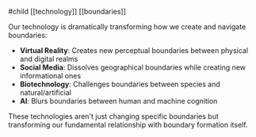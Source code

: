 #child [[technology]] [[boundaries]]

Our technology is dramatically transforming how we create and navigate boundaries:

- **Virtual Reality**: Creates new perceptual boundaries between physical and digital realms
- **Social Media**: Dissolves geographical boundaries while creating new informational ones
- **Biotechnology**: Challenges boundaries between species and natural/artificial
- **AI**: Blurs boundaries between human and machine cognition

These technologies aren't just changing specific boundaries but transforming our fundamental relationship with boundary formation itself.